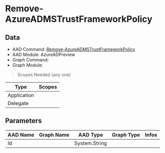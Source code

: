 # Remove-AzureADMSTrustFrameworkPolicy

## Data

+ AAD Command: [Remove-AzureADMSTrustFrameworkPolicy](https://docs.microsoft.com/en-us/powershell/module/AzureAD/Remove-AzureADMSTrustFrameworkPolicy?view=azureadps-2.0-preview)
+ AAD Module: AzureADPreview
+ Graph Command: 
+ Graph Module: 

> Scopes Needed (any one)

|Type|Scopes|
|---|---|
|Application||
|Delegate||

## Parameters

|AAD Name|Graph Name|AAD Type|Graph Type|Infos|
|---|---|---|---|---|
|Id||System.String|||

